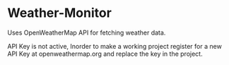 # Weather-Monitor
Uses OpenWeatherMap API for fetching weather data.

API Key is not active, Inorder to make a working project register for a new API Key at openweathermap.org and replace the key in the project.
